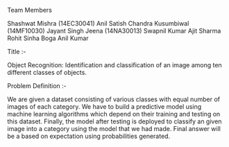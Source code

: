 Team Members


Shashwat Mishra (14EC30041)
Anil Satish Chandra Kusumbiwal (14MF10030)
Jayant Singh Jeena (14NA30013)
Swapnil Kumar
Ajit Sharma
Rohit Sinha
Boga Anil Kumar


Title :-


Object Recognition: Identification and classification of an image among ten different classes of objects.    


Problem Definition :- 


We are given a dataset consisting of various classes with equal number of images of each category. We have to build a predictive model using machine learning algorithms which depend on their training and testing on this dataset. Finally, the model after testing is deployed to classify an given image into a category using the model that we had made. Final answer will be a based on expectation using probabilities generated.

